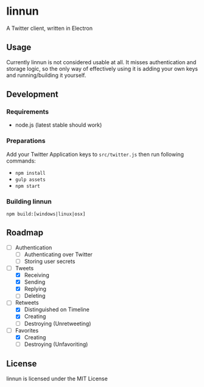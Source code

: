 # linnun
A Twitter client, written in Electron

## Usage
Currently linnun is not considered usable at all. It misses authentication and storage logic,
so the only way of effectively using it is adding your own keys and running/building it yourself.

## Development

### Requirements

* node.js (latest stable should work)

### Preparations

Add your Twitter Application keys to `src/twitter.js` then run following commands:

* `npm install`
* `gulp assets`
* `npm start`

### Building linnun

`npm build:[windows|linux|osx]`

## Roadmap

* [ ] Authentication
  * [ ] Authenticating over Twitter
  * [ ] Storing user secrets
* [ ] Tweets
  * [x] Receiving
  * [x] Sending
  * [x] Replying
  * [ ] Deleting
* [ ] Retweets
  * [x] Distinguished on Timeline
  * [x] Creating
  * [ ] Destroying (Unretweeting)
* [ ] Favorites
  * [x] Creating
  * [ ] Destroying (Unfavoriting)
  
## License

linnun is licensed under the MIT License